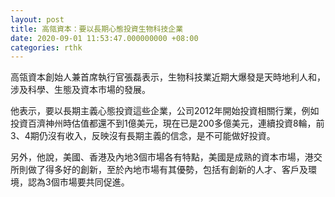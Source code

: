 ```yaml
---
layout: post
title: 高瓴資本：要以長期心態投資生物科技企業
date: 2020-09-01 11:53:47.000000000 +08:00
categories: rthk
---
```


高瓴資本創始人兼首席執行官張磊表示，生物科技業近期大爆發是天時地利人和，涉及科學、生態及資本市場的發展。

他表示，要以長期主義心態投資這些企業，公司2012年開始投資相關行業，例如投資百濟神州時估值都還不到1億美元，現在已是200多億美元，連續投資8輪，前3、4期仍沒有收入，反映沒有長期主義的信念，是不可能做好投資。

另外，他說，美國、香港及內地3個市場各有特點，美國是成熟的資本市場，港交所則做了得多好的創新，至於內地市場有其優勢，包括有創新的人才、客戶及環境，認為3個市場要共同促進。
